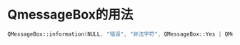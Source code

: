 #     QmessageBox的用法

```c++
QMessageBox::information(NULL, "错误", "非法字符", QMessageBox::Yes | QMessageBox::No);
```

